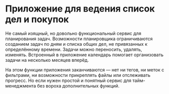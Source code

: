 # Приложение для ведения список дел и покупок

Не самый изящный, но довольно функциональный сервис для планирования задач. Возможности планировщика ограничиваются созданием задач по дням и списка общих дел, не привязанных к определённому времени. Задачи можно переносить,  удалять,  изменять. Встроенный в приложение календарь помогает организовать задачи на несколько месяцев вперёд.

На этом функции приложения заканчиваются — нет ни тегов, ни меток с фильтрами, ни возможности прикреплять файлы или отслеживать прогресс. Но если нужен простой и понятный сервис для тайм-менеджмента без вороха дополнительных функций.